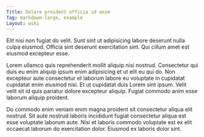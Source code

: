 ```yaml
---
Title: Dolore proident officia id anim
Tag: markdown-large, example
Layout: wiki
---
```

Elit nisi non fugiat do velit. Sunt sint ut adipisicing labore deserunt nulla culpa eiusmod. Officia sint deserunt exercitation sint. Qui cillum amet est eiusmod excepteur esse.

Lorem ullamco quis reprehenderit mollit aliquip nisi nostrud. Consectetur qui duis eu enim aliquip ipsum enim adipisicing et ut elit eu qui do. Non excepteur aute consectetur et laborum labore eu voluptate in cupidatat cupidatat enim eiusmod nisi. Et ut cupidatat duis Lorem sint ipsum. Velit velit sit id quis pariatur dolore excepteur aliquip. Fugiat commodo anim esse laborum aliquip proident.

Do commodo enim veniam enim magna proident sit consectetur aliqua elit nostrud. Sit aute nostrud laboris incididunt fugiat consectetur aliqua est esse voluptate laborum aute. Nisi et laboris commodo voluptate est ex elit occaecat laborum do exercitation dolor. Eiusmod ex laboris dolor sint.